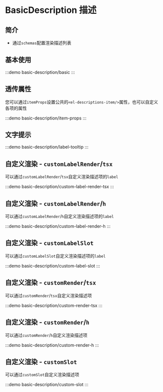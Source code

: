 # BasicDescription 描述

## 简介

- 通过`schemas`配置渲染描述列表

## 基本使用

:::demo
basic-description/basic
:::

## 透传属性

您可以通过`itemProps`设置公共的`<el-descriptions-item/>`属性，也可以自定义各项的属性

:::demo
basic-description/item-props
:::

## 文字提示

:::demo
basic-description/label-tooltip
:::

## 自定义渲染 - `customLabelRender`/`tsx`

可以通过`customLabelRender`/`tsx`自定义渲染描述项的`label`

:::demo
basic-description/custom-label-render-tsx
:::

## 自定义渲染 - `customLabelRender`/`h`

可以通过`customLabelRender`/`h`自定义渲染描述项的`label`

:::demo
basic-description/custom-label-render-h
:::

## 自定义渲染 - `customLabelSlot`

可以通过`customLabelSlot`自定义渲染描述项的`label`

:::demo
basic-description/custom-label-slot
:::

## 自定义渲染 - `customRender`/`tsx`

可以通过`customRender`/`tsx`自定义渲染描述项

:::demo
basic-description/custom-render-tsx
:::

## 自定义渲染 - `customRender`/`h`

可以通过`customRender`/`h`自定义渲染描述项

:::demo
basic-description/custom-render-h
:::

## 自定义渲染 - `customSlot`

可以通过`customSlot`自定义渲染描述项

:::demo
basic-description/custom-slot
:::
